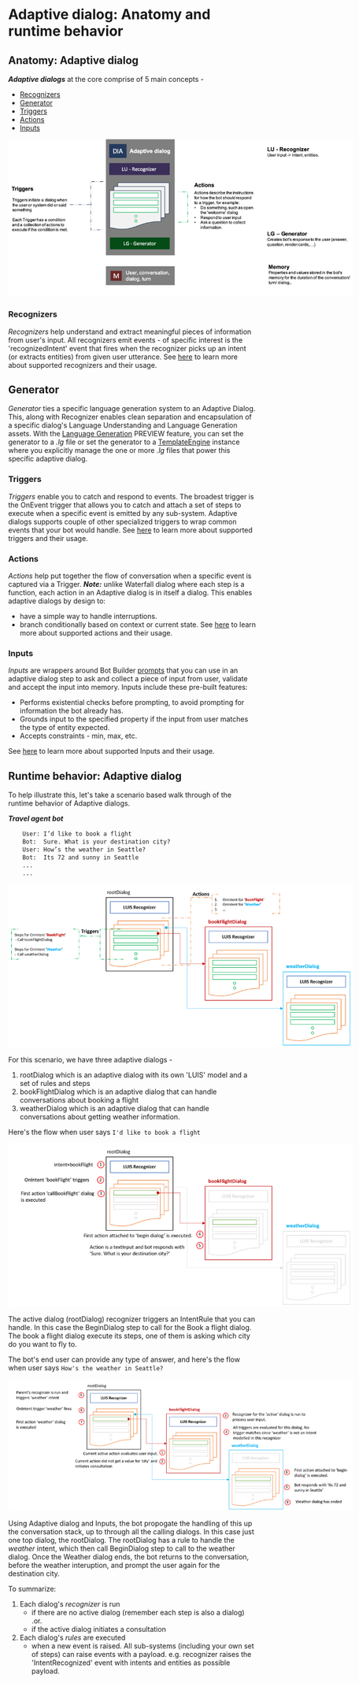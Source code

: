 # Adaptive dialog: Anatomy and runtime behavior

## Anatomy: Adaptive dialog

***Adaptive dialogs*** at the core comprise of 5 main concepts - 
- [Recognizers](#Recognizers)
- [Generator](#Generator)
- [Triggers](#Triggers)
- [Actions](#Actions)
- [Inputs](#Inputs)

<p align="center">
    <img alt="Adaptive_dialog_anatomy" src="./Assets/adaptive-dialog-anatomy.png" style="max-width:700px;" />
</p>

### Recognizers
_Recognizers_ help understand and extract meaningful pieces of information from user's input. All recognizers emit events - of specific interest is the 'recognizedIntent' event that fires when the recognizer picks up an intent (or extracts entities) from given user utterance. See [here][1] to learn more about supported recognizers and their usage.

## Generator
_Generator_ ties a specific language generation system to an Adaptive Dialog. This, along with Recognizer enables clean separation and encapsulation of a specific dialog's Language Understanding and Language Generation assets. With the [Language Generation][5] PREVIEW feature, you can set the generator to a _.lg_ file or set the generator to a [TemplateEngine][6] instance where you explicitly manage the one or more _.lg_ files that power this specific adaptive dialog. 

### Triggers
_Triggers_ enable you to catch and respond to events. The broadest trigger is the OnEvent trigger that allows you to catch and attach a set of steps to execute when a specific event is emitted by any sub-system. Adaptive dialogs supports couple of other specialized triggers to wrap common events that your bot would handle. See [here][2] to learn more about supported triggers and their usage.

### Actions
_Actions_ help put together the flow of conversation when a specific event is captured via a Trigger. **_Note:_** unlike Waterfall dialog where each step is a function, each action in an Adaptive dialog is in itself a dialog. This enables adaptive dialogs by design to: 
- have a simple way to handle interruptions.
- branch conditionally based on context or current state.
See [here][3] to learn more about supported actions and their usage.

### Inputs
_Inputs_ are wrappers around Bot Builder [prompts][2] that you can use in an adaptive dialog step to ask and collect a piece of input from user, validate and accept the input  into memory. Inputs include these pre-built features:  
- Performs existential checks before prompting, to avoid prompting for information the bot already has. 
- Grounds input to the specified property if the input from user matches the type of entity expected. 
- Accepts constraints - min, max, etc. 

See [here][4] to learn more about supported Inputs and their usage.

## Runtime behavior: Adaptive dialog

To help illustrate this, let's take a scenario based walk through of the runtime behavior of Adaptive dialogs.

***Travel agent bot***
```
    User: I’d like to book a flight
    Bot:  Sure. What is your destination city?
    User: How’s the weather in Seattle?
    Bot:  Its 72 and sunny in Seattle
    ...
    ...
```

<p align="center">
    <img alt="Adaptive_dialog_scenario_setup" src="./Assets/adaptive-dialog-scenario-setup.png" style="max-width:700px;" />
</p>

For this scenario, we have three adaptive dialogs - 
1. rootDialog which is an adaptive dialog with its own 'LUIS' model and a set of rules and steps
2. bookFlightDialog which is an adaptive dialog that can handle conversations about booking a flight
3. weatherDialog which is an adaptive dialog that can handle conversations about getting weather information. 

Here's the flow when user says `I'd like to book a flight`

<p align="center">
    <img alt="Adaptive_dialog_scenario_setup" src="./Assets/adaptive-dialog-first-utterance.png" style="max-width:700px;" />
</p>
The active dialog (rootDialog) recognizer triggers an IntentRule that you can handle. In this case the BeginDialog step to call for the Book a flight dialog. The book a flight dialog execute its steps, one of them is asking which city do you want to fly to.

The bot's end user can provide any type of answer, and here's the flow when user says `How's the weather in Seattle?`

<p align="center">
    <img alt="Adaptive_dialog_scenario_setup" src="./Assets/adaptive-dialog-second-utterance.png" style="max-width:700px;" />
</p>

Using Adaptive dialog and Inputs, the bot propogate the handling of this up the conversation stack, up to through all the calling dialogs. In this case just one top dialog, the rootDialog. The rootDialog has a rule to handle the *weather* intent, which then call BeginDialog step to call to the weather dialog. Once the Weather dialog ends, the bot returns to the conversation, before the weather interuption, and prompt the user again for the destination city.

To summarize: 
1. Each dialog's _recognizer_ is run 
    - if there are no active dialog (remember each step is also a dialog) .or.
    - if the active dialog initiates a consultation
2. Each dialog's _rules_ are executed
    - when a new event is raised. All sub-systems (including your own set of steps) can raise events with a payload. e.g. recognizer raises the 'IntentRecognized' event with intents and entities as possible payload.


[1]:./recognizers-rules-steps-reference.md#Recognizers
[2]:./recognizers-rules-steps-reference.md#Rules
[3]:./recognizers-rules-steps-reference.md#Steps
[4]:./recognizers-rules-steps-reference.md#Inputs
[5]:../../language-generation/README.md
[6]:../../language-generation/docs/api-reference.md
